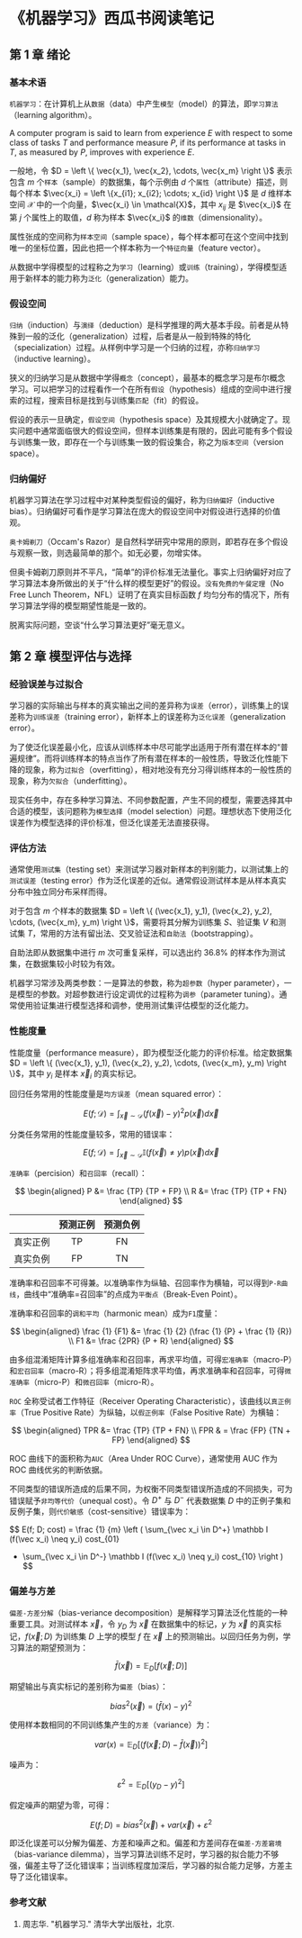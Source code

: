 # 《机器学习》西瓜书阅读笔记

## 第 1 章 绪论

### 基本术语

`机器学习`：在计算机上从`数据`（data）中产生`模型`（model）的算法，即`学习算法`（learning algorithm）。

A computer program is said to learn from experience $E$ with respect to some class of tasks $T$ and performance measure $P$, if its performance at tasks in $T$, as measured by $P$, improves with experience $E$.

一般地，令 $D = \left \{ \vec{x_1}, \vec{x_2}, \cdots, \vec{x_m} \right \}$ 表示包含 $m$ 个`样本`（sample）的数据集，每个示例由 $d$ 个`属性`（attribute）描述，则每个样本 $\vec{x_i} = \left \{x_{i1}; x_{i2}; \cdots; x_{id} \right \}$ 是 $d$ 维样本空间 $\mathcal{X}$ 中的一个向量，$\vec{x_i} \in \mathcal{X}$，其中 $x_{ij}$ 是 $\vec{x_i}$ 在第 $j$ 个属性上的取值，$d$ 称为样本 $\vec{x_i}$ 的`维数`（dimensionality）。

属性张成的空间称为`样本空间`（sample space），每个样本都可在这个空间中找到唯一的坐标位置，因此也把一个样本称为一个`特征向量`（feature vector）。

从数据中学得模型的过程称之为`学习`（learning）或`训练`（training），学得模型适用于新样本的能力称为`泛化`（generalization）能力。

### 假设空间

`归纳`（induction）与`演绎`（deduction）是科学推理的两大基本手段。前者是从特殊到一般的泛化（generalization）过程，后者是从一般到特殊的特化（specialization）过程。从样例中学习是一个归纳的过程，亦称`归纳学习`（inductive learning）。

狭义的归纳学习是从数据中学得`概念`（concept），最基本的概念学习是布尔概念学习。可以把学习的过程看作一个在所有`假设`（hypothesis）组成的空间中进行搜索的过程，搜索目标是找到与训练集`匹配`（fit）的假设。

假设的表示一旦确定，`假设空间`（hypothesis space）及其规模大小就确定了。现实问题中通常面临很大的假设空间，但样本训练集是有限的，因此可能有多个假设与训练集一致，即存在一个与训练集一致的假设集合，称之为`版本空间`（version space）。

### 归纳偏好

机器学习算法在学习过程中对某种类型假设的偏好，称为`归纳偏好`（inductive bias）。归纳偏好可看作是学习算法在庞大的假设空间中对假设进行选择的价值观。

`奥卡姆剃刀`（Occam's Razor）是自然科学研究中常用的原则，即若存在多个假设与观察一致，则选最简单的那个。如无必要，勿增实体。

但奥卡姆剃刀原则并不平凡，“简单”的评价标准无法量化。事实上归纳偏好对应了学习算法本身所做出的关于“什么样的模型更好”的假设。`没有免费的午餐定理`（No Free Lunch Theorem，NFL）证明了在真实目标函数 $f$ 均匀分布的情况下，所有学习算法学得的模型期望性能是一致的。

脱离实际问题，空谈“什么学习算法更好”毫无意义。

## 第 2 章 模型评估与选择

### 经验误差与过拟合

学习器的实际输出与样本的真实输出之间的差异称为`误差`（error），训练集上的误差称为`训练误差`（training error），新样本上的误差称为`泛化误差`（generalization error）。

为了使泛化误差最小化，应该从训练样本中尽可能学出适用于所有潜在样本的“普遍规律”。而将训练样本的特点当作了所有潜在样本的一般性质，导致泛化性能下降的现象，称为`过拟合`（overfitting），相对地没有充分习得训练样本的一般性质的现象，称为`欠拟合`（underfitting）。

现实任务中，存在多种学习算法、不同参数配置，产生不同的模型，需要选择其中合适的模型，该问题称为`模型选择`（model selection）问题。理想状态下使用泛化误差作为模型选择的评价标准，但泛化误差无法直接获得。

### 评估方法

通常使用`测试集`（testing set）来测试学习器对新样本的判别能力，以测试集上的`测试误差`（testing error）作为泛化误差的近似。通常假设测试样本是从样本真实分布中独立同分布采样而得。

对于包含 $m$ 个样本的数据集 $D = \left \{ (\vec{x_1}, y_1), (\vec{x_2}, y_2), \cdots, (\vec{x_m}, y_m) \right \}$，需要将其分解为训练集 $S$、验证集 $V$ 和测试集 $T$，常用的方法有留出法、交叉验证法和`自助法`（bootstrapping）。

自助法即从数据集中进行 $m$ 次可重复采样，可以选出约 36.8% 的样本作为测试集，在数据集较小时较为有效。

机器学习常涉及两类参数：一是算法的参数，称为`超参数`（hyper parameter），一是模型的参数。对超参数进行设定调优的过程称为`调参`（parameter tuning）。通常使用验证集进行模型选择和调参，使用测试集评估模型的泛化能力。

### 性能度量

性能度量（performance measure），即为模型泛化能力的评价标准。给定数据集 $D = \left \{ (\vec{x_1}, y_1), (\vec{x_2}, y_2), \cdots, (\vec{x_m}, y_m) \right \}$，其中 $y_i$ 是样本 $\vec x_i$ 的真实标记。

回归任务常用的性能度量是`均方误差`（mean squared error）：

$$
E(f; \mathcal{D}) = \int_{\vec x \sim \mathcal D} (f(\vec x) - y)^2 p(\vec {x}) d\vec x
$$

分类任务常用的性能度量较多，常用的错误率：

$$
E(f; \mathcal{D}) = \int_{\vec x \sim \mathcal D} \mathbb I(f(\vec x) \neq y) p(\vec {x}) d\vec x
$$

`准确率`（percision）和`召回率`（recall）：

$$
\begin{aligned}
P &= \frac {TP} {TP + FP} \\
R &= \frac {TP} {TP + FN}
\end{aligned}
$$

|          | 预测正例 | 预测负例 |
| :------: | :------: | :------: |
| 真实正例 |    TP    |    FN    |
| 真实负例 |    FP    |    TN    |

准确率和召回率不可得兼。以准确率作为纵轴、召回率作为横轴，可以得到`P-R曲线`，曲线中“准确率=召回率”的点成为`平衡点`（Break-Even Point）。

准确率和召回率的`调和平均`（harmonic mean）成为`F1`度量：

$$
\begin{aligned}
\frac {1} {F1} &= \frac {1} {2} (\frac {1} {P} + \frac {1} {R}) \\
F1 &= \frac {2PR} {P + R}
\end{aligned}
$$

由多组混淆矩阵计算多组准确率和召回率，再求平均值，可得`宏准确率`（macro-P）和`宏召回率`（macro-R）；将多组混淆矩阵求平均值，再求准确率和召回率，可得`微准确率`（micro-P）和`微召回率`（micro-R）。

`ROC` 全称受试者工作特征（Receiver Operating Characteristic），该曲线以`真正例率`（True Positive Rate）为纵轴，以`假正例率`（False Positive Rate）为横轴：

$$
\begin{aligned}
TPR &= \frac {TP} {TP + FN} \\
FPR & = \frac {FP} {TN + FP}
\end{aligned}
$$

ROC 曲线下的面积称为`AUC`（Area Under ROC Curve），通常使用 AUC 作为ROC 曲线优劣的判断依据。

不同类型的错误所造成的后果不同，为权衡不同类型错误所造成的不同损失，可为错误赋予`非均等代价`（unequal cost）。令 $D^+$ 与 $D^-$ 代表数据集 $D$ 中的正例子集和反例子集，则`代价敏感`（cost-sensitive）错误率为：

$$
E(f; D; cost) = \frac {1} {m}
\left (
\sum_{\vec x_i \in D^+} \mathbb I (f(\vec x_i) \neq y_i) cost_{01}
+ \sum_{\vec x_i \in D^-} \mathbb I (f(\vec x_i) \neq y_i) cost_{10}
\right )
$$

### 偏差与方差

`偏差-方差分解`（bias-veriance decomposition）是解释学习算法泛化性能的一种重要工具。对测试样本 $\vec x$，令 $y_D$ 为 $\vec x$ 在数据集中的标记，$y$ 为 $\vec x$ 的真实标记，$f(\vec x; D)$ 为训练集 $D$ 上学的模型 $f$ 在 $\vec x$ 上的预测输出。以回归任务为例，学习算法的期望预测为：

$$
\bar f(\vec x) = \mathbb E_D \left [ f(\vec x; D) \right ]
$$

期望输出与真实标记的差别称为`偏差`（bias）：

$$
bias^2(\vec x) = \left ( \bar f(x) - y \right )^2
$$

使用样本数相同的不同训练集产生的`方差`（variance）为：

$$
var(x) = \mathbb E_D \left [ \left (f(\vec x; D) - \bar f(\vec x) \right )^2 \right ]
$$

噪声为：

$$
\varepsilon ^2 = \mathbb E_D \left [ (y_D - y)^2 \right ]
$$

假定噪声的期望为零，可得：

$$
E(f; D) = bias^2(\vec x) + var(\vec x) + \varepsilon ^2
$$

即泛化误差可以分解为偏差、方差和噪声之和。偏差和方差间存在`偏差-方差窘境`（bias-variance dilemma），当学习算法训练不足时，学习器的拟合能力不够强，偏差主导了泛化错误率；当训练程度加深后，学习器的拟合能力足够，方差主导了泛化错误率。

### 参考文献

1. 周志华. "机器学习." 清华大学出版社，北京.


